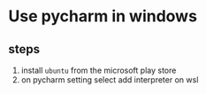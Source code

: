 # Use pycharm in windows

## steps

1. install `ubuntu` from the microsoft play store
2. on pycharm setting select add interpreter on wsl

 